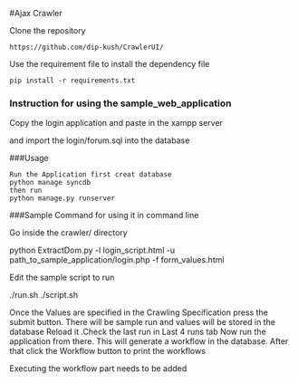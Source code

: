 #Ajax Crawler

Clone the repository

	https://github.com/dip-kush/CrawlerUI/

Use the requirement file to install the dependency file

	pip install -r requirements.txt

### Instruction for using the sample_web_application

Copy the login application and paste in the xampp server 

and import the login/forum.sql into the database

###Usage

    Run the Application first creat database
    python manage syncdb
    then run  
    python manage.py runserver

###Sample Command for using it in command line
   
Go inside the crawler/ directory

python ExtractDom.py -l login_script.html -u path_to_sample_application/login.php -f form_values.html

Edit the sample script to run

./run.sh
./script.sh


Once the Values are specified in the Crawling Specification press the submit button. There will be sample run and values will be stored in the database
Reload it .Check the last run in Last 4 runs tab
Now run the application from there. This will generate a workflow in the database.
After that click the Workflow button to print the workflows

Executing the workflow part needs to be added 
